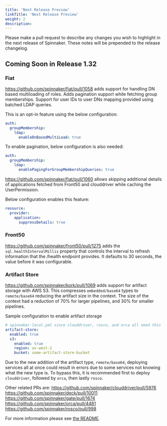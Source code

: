 ```yaml
---
title: 'Next Release Preview'
linkTitle: 'Next Release Preview'
weight: 2
description:
---
```


Please make a pull request to describe any changes you wish to highlight
in the next release of Spinnaker. These notes will be prepended to the release
changelog.

## Coming Soon in Release 1.32

### Fiat

https://github.com/spinnaker/fiat/pull/1058 adds support for handling DN based multiloading of roles. Adds pagination support while fetching group memberships. Support for user IDs to user DNs mapping provided using batched LDAP queries.

This is an opt-in feature using the below configuration:
```yaml
auth:
  groupMembership:
    ldap:
      enableDnBasedMultiLoad: true
```

To enable pagination, below configuration is also needed:
```yaml
auth:
  groupMembership:
    ldap:
      enablePagingForGroupMembershipQueries: true
```


https://github.com/spinnaker/fiat/pull/1060 allows skipping additional details of applications fetched from Front50 and clouddriver while caching the UserPermission.

Below configuration enables this feature:
```yaml
resource:
  provider:
    application:
      suppressDetails: true
```

### Front50

https://github.com/spinnaker/front50/pull/1275 adds the `sql.healthIntervalMillis` property that controls the interval to refresh information that the /health endpoint provides.  It defaults to 30 seconds, the value before it was configurable.

### Artifact Store

https://github.com/spinnaker/kork/pull/1069 adds support for artifact storage with AWS S3. This compresses `embedded/base64` types to `remote/base64` reducing the artifact size in the context. The size of the context had a reduction of 70% for larger pipelines, and 30% for smaller pipelines.

Sample configuration to enable artifact storage
```yaml
# spinnaker-local.yml since clouddriver, rosco, and orca all need this configuration
artifact-store:
  enabled: true
  s3:
    enabled: true
    region: us-west-2
    bucket: some-artifact-store-bucket
```

Due to the new addition of the artifact type, `remote/base64`, deploying services all at once could result in errors due to some services not knowing what the new type is. To bypass this, it is recommended first to deploy `clouddriver`, followed by `orca`, then lastly `rosco`.

Other related PRs are:
https://github.com/spinnaker/clouddriver/pull/5976
https://github.com/spinnaker/deck/pull/10011
https://github.com/spinnaker/gate/pull/1674
https://github.com/spinnaker/orca/pull/4481
https://github.com/spinnaker/rosco/pull/998

For more information please see [the README](https://github.com/spinnaker/kork/blob/18d1c6e88597a9147851b37412ea38b3fd7032d5/kork-artifacts/src/main/java/com/netflix/spinnaker/kork/artifacts/README.md).
